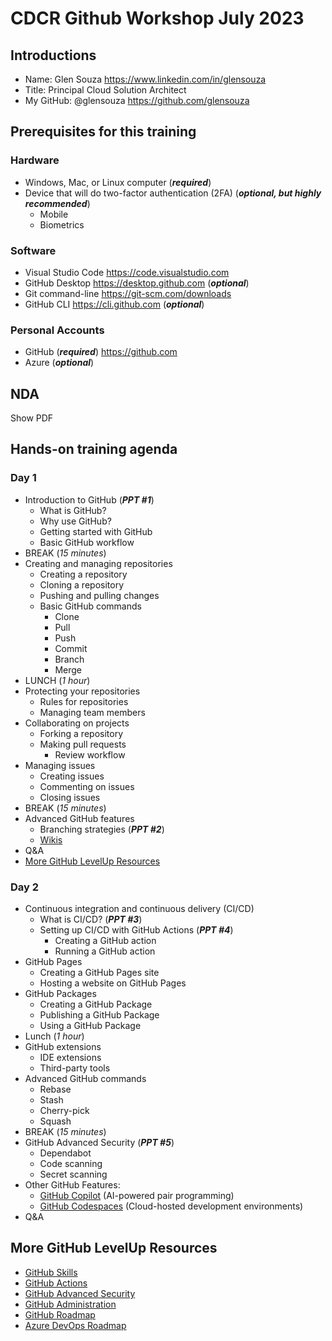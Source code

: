 # CDCR Github Workshop July 2023

## Introductions

- Name: Glen Souza <https://www.linkedin.com/in/glensouza>
- Title: Principal Cloud Solution Architect
- My GitHub: @glensouza <https://github.com/glensouza>

## Prerequisites for this training

### Hardware

- Windows, Mac, or Linux computer (***required***)
- Device that will do two-factor authentication (2FA) (***optional, but highly recommended***)
  - Mobile
  - Biometrics

### Software

- Visual Studio Code <https://code.visualstudio.com>
- GitHub Desktop <https://desktop.github.com> (***optional***)
- Git command-line <https://git-scm.com/downloads>
- GitHub CLI <https://cli.github.com> (***optional***)

### Personal Accounts

- GitHub (***required***) <https://github.com>
- Azure (***optional***)

## NDA

Show PDF

## Hands-on training agenda

### Day 1

- Introduction to GitHub (***PPT #1***)
  - What is GitHub?
  - Why use GitHub?
  - Getting started with GitHub
  - Basic GitHub workflow
- BREAK (*15 minutes*)
- Creating and managing repositories
  - Creating a repository
  - Cloning a repository
  - Pushing and pulling changes
  - Basic GitHub commands
    - Clone
    - Pull
    - Push
    - Commit
    - Branch
    - Merge
- LUNCH (*1 hour*)
- Protecting your repositories
  - Rules for repositories
  - Managing team members
- Collaborating on projects
  - Forking a repository
  - Making pull requests
    - Review workflow
- Managing issues
  - Creating issues
  - Commenting on issues
  - Closing issues
- BREAK (*15 minutes*)
- Advanced GitHub features
  - Branching strategies (***PPT #2***)
  - [Wikis](https://docs.github.com/en/communities/documenting-your-project-with-wikis/about-wikis)
- Q&A
- [More GitHub LevelUp Resources](#more-github-levelup-resources)

### Day 2

- Continuous integration and continuous delivery (CI/CD)
  - What is CI/CD? (***PPT #3***)
  - Setting up CI/CD with GitHub Actions (***PPT #4***)
    - Creating a GitHub action
    - Running a GitHub action
- GitHub Pages
  - Creating a GitHub Pages site
  - Hosting a website on GitHub Pages
- GitHub Packages
  - Creating a GitHub Package
  - Publishing a GitHub Package
  - Using a GitHub Package
- Lunch (*1 hour*)
- GitHub extensions
  - IDE extensions
  - Third-party tools
- Advanced GitHub commands
  - Rebase
  - Stash
  - Cherry-pick
  - Squash
- BREAK (*15 minutes*)
- GitHub Advanced Security (***PPT #5***)
  - Dependabot
  - Code scanning
  - Secret scanning
- Other GitHub Features:
  - [GitHub Copilot](https://github.com/features/copilot#pricing) (AI-powered pair programming)
  - [GitHub Codespaces](https://github.com/features/codespaces) (Cloud-hosted development environments)
- Q&A

## More GitHub LevelUp Resources

- [GitHub Skills](https://skills.github.com)
- [GitHub Actions](https://learn.microsoft.com/en-us/users/githubtraining/collections/n5p4a5z7keznp5)
- [GitHub Advanced Security](https://learn.microsoft.com/en-us/users/githubtraining/collections/rqymc6yw8q5rey)
- [GitHub Administration](https://learn.microsoft.com/en-us/users/githubtraining/collections/mom7u1gzjdxw03)
- [GitHub Roadmap](https://github.com/github/roadmap)
- [Azure DevOps Roadmap](https://aka.ms/AzureDevOpsRoadmap)
